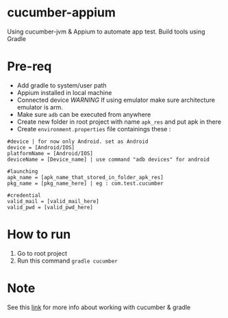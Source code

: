 # cucumber-appium
Using cucumber-jvm &amp; Appium to automate app test. Build tools using Gradle

# Pre-req
* Add gradle to system/user path
* Appium installed in local machine
* Connected device *WARNING* If using emulator make sure architecture emulator is arm.
* Make sure ``adb`` can be executed from anywhere
* Create new folder in root project with name ``apk_res`` and put apk in there
* Create ``environment.properties`` file containings these :

```
#device | for now only Android. set as Android
device = [Android/IOS] 
platformName = [Android/IOS]
deviceName = [Device_name] | use command "adb devices" for android

#launching
apk_name = [apk_name_that_stored_in_folder_apk_res]
pkg_name = [pkg_name_here] | eg : com.test.cucumber

#credential
valid_mail = [valid_mail_here]
valid_pwd = [valid_pwd_here]
```

# How to run
1. Go to root project
2. Run this command ``gradle cucumber``

# Note
See this [link](https://github.com/cucumber/cucumber-jvm/tree/master/examples/java-gradle) for more info about working with cucumber & gradle
